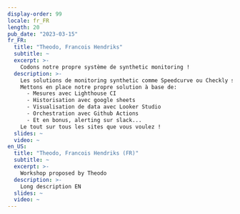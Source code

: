 ```yaml
---
display-order: 99
locale: fr_FR
length: 20
pub_date: "2023-03-15"
fr_FR:
  title: "Theodo, Francois Hendriks"
  subtitle: ~
  excerpt: >-
    Codons notre propre système de synthetic monitoring !
  description: >-
    Les solutions de monitoring synthetic comme Speedcurve ou Checkly sont absolument nécessaires pour suivre dans la durée les performances de votre site web. Pour des petites structures, ces outils sont sonvent trop limités ou trop chers.
    Mettons en place notre propre solution à base de:
      - Mesures avec Lighthouse CI
      - Historisation avec google sheets
      - Visualisation de data avec Looker Studio
      - Orchestration avec Github Actions
      - Et en bonus, alerting sur slack...
    Le tout sur tous les sites que vous voulez !
  slides: ~
  video: ~
en_US:
  title: "Theodo, Francois Hendriks (FR)"
  subtitle: ~
  excerpt: >-
    Workshop proposed by Theodo
  description: >-
    Long description EN
  slides: ~
  video: ~
---
```

